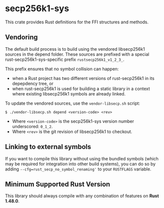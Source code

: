 secp256k1-sys
=============


This crate provides Rust definitions for the FFI structures and methods.


## Vendoring

The default build process is to build using the vendored libsecp256k1 sources in
the depend folder. These sources are prefixed with a special
rust-secp256k1-sys-specific prefix `rustsecp256k1_v1_2_3_`.

This prefix ensures that no symbol collision can happen:
- when a Rust project has two different versions of rust-secp256k1 in its
  depepdency tree, or
- when rust-secp256k1 is used for building a static library in a context where
  existing libsecp256k1 symbols are already linked.

To update the vendored sources, use the `vendor-libsecp.sh` script:

```
$ ./vendor-libsecp.sh depend <version-code> <rev>
```

- Where `<version-code>` is the secp256k1-sys version number underscored: `0_1_2`.
- Where `<rev>` is the git revision of libsecp256k1 to checkout.


## Linking to external symbols

If you want to compile this library without using the bundled symbols (which may
be required for integration into other build systems), you can do so by adding
`--cfg=rust_secp_no_symbol_renaming'` to your `RUSTFLAGS` variable.

## Minimum Supported Rust Version

This library should always compile with any combination of features on **Rust 1.48.0**.

